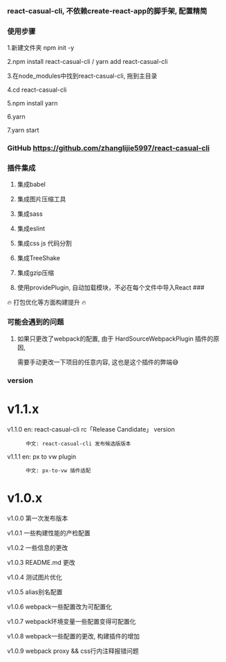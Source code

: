 ### react-casual-cli, 不依赖create-react-app的脚手架, 配置精简 ###

### 使用步骤 ### 

1.新建文件夹 npm init -y

2.npm install react-casual-cli / yarn add react-casual-cli

3.在node_modules中找到react-casual-cli, 拖到主目录

4.cd react-casual-cli 

5.npm install yarn 

6.yarn

7.yarn start

### GitHub https://github.com/zhanglijie5997/react-casual-cli ###

### 插件集成 ###

1. 集成babel

2. 集成图片压缩工具

3. 集成sass

4. 集成eslint

5. 集成css js 代码分割

6. 集成TreeShake

7. 集成gzip压缩

8. 使用providePlugin,  自动加载模块，不必在每个文件中导入React ### 

🔥 打包优化等方面构建提升 🔥

### 可能会遇到的问题 ###

1. 如果只更改了webpack的配置, 由于 HardSourceWebpackPlugin 插件的原因, 
   
   需要手动更改一下项目的任意内容, 这也是这个插件的弊端😅

### version ###

# v1.1.x
   v1.1.0 en:  react-casual-cli rc「Release Candidate」 version
   
          中文: react-casual-cli 发布候选版版本

   v1.1.1 en:  px to vw plugin
          
          中文: px-to-vw 插件适配
# v1.0.x 
   v1.0.0 第一次发布版本  
  
   v1.0.1 一些构建性能的产检配置  
  
   v1.0.2 一些信息的更改  
  
   v1.0.3 README.md 更改  
     
   v1.0.4 测试图片优化  

   v1.0.5 alias别名配置

   v1.0.6 webpack一些配置改为可配置化

   v1.0.7 webpack环境变量一些配置变得可配置化

   v1.0.8 webpack一些配置的更改, 构建插件的增加

   v1.0.9 webpack proxy && css行内注释报错问题